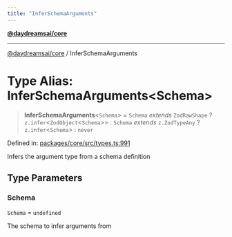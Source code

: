 ```yaml
---
title: "InferSchemaArguments"
---
```


[**@daydreamsai/core**](./api-reference.md)

***

[@daydreamsai/core](./api-reference.md) / InferSchemaArguments

# Type Alias: InferSchemaArguments\<Schema\>

> **InferSchemaArguments**\<`Schema`\> = `Schema` *extends* `ZodRawShape` ? `z.infer`\<`ZodObject`\<`Schema`\>\> : `Schema` *extends* `z.ZodTypeAny` ? `z.infer`\<`Schema`\> : `never`

Defined in: [packages/core/src/types.ts:991](https://github.com/dojoengine/daydreams/blob/95678f46ea3908883ec80d853a28c9f23ca4f5c2/packages/core/src/types.ts#L991)

Infers the argument type from a schema definition

## Type Parameters

### Schema

`Schema` = `undefined`

The schema to infer arguments from
